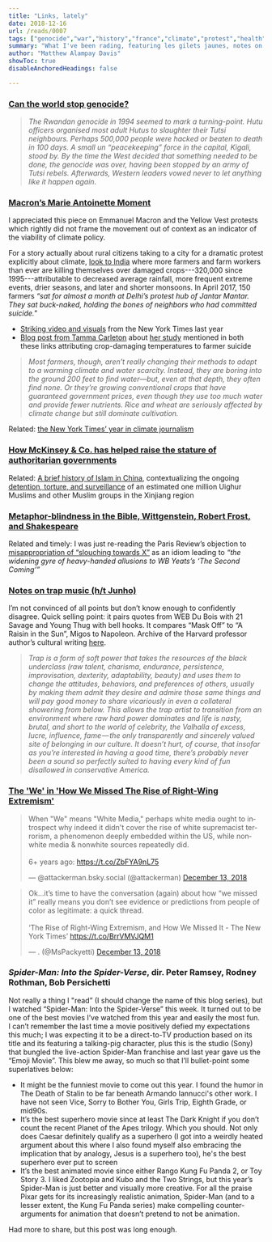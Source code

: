 ```yaml
---
title: "Links, lately"
date: 2018-12-16
url: /reads/0007
tags: ["genocide","war","history","france","climate","protest","health","religion","literature","movies","music","media","india","consulting"]
summary: "What I've been rading, featuring les gilets jaunes, notes on trap music, and Spider-Man: Into the Spider-Verse (2018)"
author: "Matthew Alampay Davis"
showToc: true
disableAnchoredHeadings: false

---
```


### [Can the world stop genocide?](https://www.economist.com/international/2018/12/08/can-the-world-stop-genocide?fsrc=scn/fb/te/bl/ed/cantheworldstopgenocideneveragainandagain)

> *The Rwandan genocide in 1994 seemed to mark a turning-point. Hutu officers organised most adult Hutus to slaughter their Tutsi neighbours. Perhaps 500,000 people were hacked or beaten to death in 100 days. A small un “peacekeeping” force in the capital, Kigali, stood by. By the time the West decided that something needed to be done, the genocide was over, having been stopped by an army of Tutsi rebels. Afterwards, Western leaders vowed never to let anything like it happen again.*

### [Macron’s Marie Antoinette Moment](https://www.nybooks.com/online/2018/12/11/from-sans-culottes-to-gilets-jaunes-macrons-marie-antoinette-moment/)

I appreciated this piece on Emmanuel Macron and the Yellow Vest protests which rightly did not frame the movement out of context as an indicator of the viability of climate policy.

For a story actually about rural citizens taking to a city for a dramatic protest explicitly about climate, [look to India](https://www.nybooks.com/daily/2018/12/14/indias-farmers-on-the-march/) where more farmers and farm workers than ever are killing themselves over damaged crops---320,000 since 1995---attributable to decreased average rainfall, more frequent extreme events, drier seasons, and later and shorter monsoons. In April 2017, 150 farmers *“sat for almost a month at Delhi’s protest hub of Jantar Mantar. They sat buck-naked, holding the bones of neighbors who had committed suicide."*

+ [Striking video and visuals](https://www.nytimes.com/interactive/2017/10/26/world/middleeast/india-farmers-drought.html) from the New York Times last year
+ [Blog post from Tamma Carleton](http://www.g-feed.com/2017/08/climate-change-crop-failure-and.html) about [her study](https://www.pnas.org/content/114/33/8746) mentioned in both these links attributing crop-damaging temperatures to farmer suicide

> *Most farmers, though, aren’t really changing their methods to adapt to a warming climate and water scarcity. Instead, they are boring into the ground 200 feet to find water—but, even at that depth, they often find none. Or they’re growing conventional crops that have guaranteed government prices, even though they use too much water and provide fewer nutrients. Rice and wheat are seriously affected by climate change but still dominate cultivation.*

Related: [the New York Times’ year in climate journalism](https://www.nytimes.com/interactive/2018/12/12/climate/year-in-climate-change.html)

### [How McKinsey & Co. has helped raise the stature of authoritarian governments](https://www.nytimes.com/2018/12/15/world/asia/mckinsey-china-russia.html?action=click&module=Top%20Stories&pgtype=Homepage)

Related: [A brief history of Islam in China](https://www.nybooks.com/daily/2018/11/23/the-uighurs-and-chinas-long-history-of-trouble-with-islam/), contextualizing the ongoing [detention, torture, and surveillance](https://www.bbc.co.uk/news/world-asia-china-45474279) of an estimated one million Uighur Muslims and other Muslim groups in the Xinjiang region

### [Metaphor-blindness in the Bible, Wittgenstein, Robert Frost, and Shakespeare](https://www.nybooks.com/daily/2018/12/07/a-cure-for-metaphor-blindness/)

Related and timely: I was just re-reading the Paris Review’s objection to [misappropriation of “slouching towards X”](https://www.theparisreview.org/blog/tag/slouching-towards-bethlehem/) as an idiom leading to *“the widening gyre of heavy-handed allusions to WB Yeats’s ‘The Second Coming’”*

### [Notes on trap music (h/t Junho)](https://nplusonemag.com/issue-32/essays/notes-on-trap/?fbclid=IwAR2iK8zdR2AS0lxcez3fG_tP6D2VAVR5md3GbH2YegVGvXUwlJdaUmTep94)

I’m not convinced of all points but don’t know enough to confidently disagree. Quick selling point: it pairs quotes from WEB Du Bois with 21 Savage and Young Thug with bell hooks. It compares “Mask Off” to “A Raisin in the Sun”, Migos to Napoleon. Archive of the Harvard professor author’s cultural writing [here](http://www.jesse-d-mccarthy.com/category/writing/).

> *Trap is a form of soft power that takes the resources of the black underclass (raw talent, charisma, endurance, persistence, improvisation, dexterity, adaptability, beauty) and uses them to change the attitudes, behaviors, and preferences of others, usually by making them admit they desire and admire those same things and will pay good money to share vicariously in even a collateral showering from below. This allows the trap artist to transition from an environment where raw hard power dominates and life is nasty, brutal, and short to the world of celebrity, the Valhalla of excess, lucre, influence, fame — the only transparently and sincerely valued site of belonging in our culture. It doesn’t hurt, of course, that insofar as you’re interested in having a good time, there’s probably never been a sound so perfectly suited to having every kind of fun disallowed in conservative America.*

### [The 'We' in 'How We Missed The Rise of Right-Wing Extremism'](https://www.esquire.com/news-politics/politics/a25574930/new-york-times-rightwing-extremism-white-supremacist/)

<blockquote class="twitter-tweet"><p lang="en" dir="ltr">When &quot;We&quot; means &quot;White Media,&quot; perhaps white media ought to introspect why indeed it didn&#39;t cover the rise of white supremacist terrorism, a phenomenon deeply embedded within the US, while nonwhite media &amp; nonwhite sources repeatedly did. <br><br>6+ years ago: <a href="https://t.co/ZbFYA9nL75">https://t.co/ZbFYA9nL75</a></p>&mdash; @attackerman.bsky.social (@attackerman) <a href="https://twitter.com/attackerman/status/1073227592138936320?ref_src=twsrc%5Etfw">December 13, 2018</a></blockquote> <script async src="https://platform.twitter.com/widgets.js" charset="utf-8"></script>

<blockquote class="twitter-tweet"><p lang="en" dir="ltr">Ok...it’s time to have the conversation (again) about how “we missed it” really means you don’t see evidence or predictions from people of color as legitimate: a quick thread.<br><br>‘The Rise of Right-Wing Extremism, and How We Missed It - The New York Times’ <a href="https://t.co/BrrVMVJQM1">https://t.co/BrrVMVJQM1</a></p>&mdash; . (@MsPackyetti) <a href="https://twitter.com/MsPackyetti/status/1073219703059959808?ref_src=twsrc%5Etfw">December 13, 2018</a></blockquote> <script async src="https://platform.twitter.com/widgets.js" charset="utf-8"></script>

### *Spider-Man: Into the Spider-Verse*, dir. Peter Ramsey, Rodney Rothman, Bob Persichetti

Not really a thing I "read” (I should change the name of this blog series), but I watched “Spider-Man: Into the Spider-Verse” this week. It turned out to be one of the best movies I’ve watched from this year and easily the most fun. I can’t remember the last time a movie positively defied my expectations this much; I was expecting it to be a direct-to-TV production based on its title and its featuring a talking-pig character, plus this is the studio (Sony) that bungled the live-action Spider-Man franchise and last year gave us the “Emoji Movie”. This blew me away, so much so that I’ll bullet-point some superlatives below:

+ It might be the funniest movie to come out this year. I found the humor in The Death of Stalin to be far beneath Armando Iannucci's other work. I have not seen Vice, Sorry to Bother You, Girls Trip, Eighth Grade, or mid90s.
+ It’s the best superhero movie since at least The Dark Knight if you don’t count the recent Planet of the Apes trilogy. Which you should. Not only does Caesar definitely qualify as a superhero (I got into a weirdly heated argument about this where I also found myself also embracing the implication that by analogy, Jesus is a superhero too), he's the best superhero ever put to screen
+ It’s the best animated movie since either Rango  Kung Fu Panda 2, or Toy Story 3. I liked Zootopia and Kubo and the Two Strings, but this year’s Spider-Man is just better and visually more creative. For all the praise Pixar gets for its increasingly realistic animation, Spider-Man (and to a lesser extent, the Kung Fu Panda series) make compelling counter-arguments for animation that doesn’t pretend to not be animation.

Had more to share, but this post was long enough.